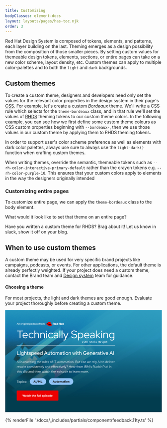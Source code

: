 ```yaml
---
title: Customizing
bodyClasses: element-docs
layout: layouts/pages/has-toc.njk
order: 3
---
```

<link rel="stylesheet"
      data-helmet
      href="../color-palettes.css">

<script type="module" data-helmet>
  import '@uxdot/elements/uxdot-pattern.js';
  import '@rhds/elements/lib/elements/rh-context-demo/rh-context-demo.js';
  import '@rhds/elements/rh-accordion/rh-accordion.js';
  import '@rhds/elements/rh-audio-player/rh-audio-player.js';
  import '@rhds/elements/rh-blockquote/rh-blockquote.js';
  import '@rhds/elements/rh-button/rh-button.js';
  import '@rhds/elements/rh-card/rh-card.js';
  import '@rhds/elements/rh-cta/rh-cta.js';
  import '@rhds/elements/rh-pagination/rh-pagination.js';
  import '@rhds/elements/rh-switch/rh-switch.js';
  import '@rhds/elements/rh-tabs/rh-tabs.js';
  import '@rhds/elements/rh-tag/rh-tag.js';
  import '@rhds/elements/rh-tile/rh-tile.js';
  document.getElementById('bordeaux-page-switch').addEventListener('change', function() {
    document.documentElement.classList.toggle('theme-bordeaux', this.checked);
  });
</script>

<style data-helmet>
  .theme-bordeaux {
    --bordeaux-darkest: #19050a;
    --bordeaux-darker: #260710;
    --bordeaux-dark: #330915;
    --bordeaux-brand-dark: #7f1734;
    --bordeaux-brand-light: #d52757;
    --bordeaux-light: #a55d71;
    --bordeaux-lighter: #d9b9c2;
    --bordeaux-lightest: #f2e8eb;
    --rh-color-surface-darkest: var(--bordeaux-darkest);
    --rh-color-surface-darker: var(--bordeaux-darker);
    --rh-color-surface-dark: var(--bordeaux-dark);
    --rh-color-surface-light: var(--bordeaux-light);
    --rh-color-surface-lighter: var(--bordeaux-lighter);
    --rh-color-surface-lightest: var(--bordeaux-lightest);

    --rh-color-border-interactive: light-dark(
      var(--bordeaux-darkest),
      var(--bordeaux-lightest)
    );

    --rh-color-interactive-primary-default: light-dark(
      var(--bordeaux-darker),
      var(--bordeaux-lighter)
    );

    --rh-color-interactive-primary-hover: light-dark(
      var(--bordeaux-dark),
      var(--bordeaux-light)
    );

    --rh-color-interactive-primary-focus: light-dark(
      var(--bordeaux-dark),
      var(--bordeaux-light)
    );

    --rh-color-interactive-primary-active: light-dark(
      var(--bordeaux-dark),
      var(--bordeaux-light)
    );

    --rh-color-border-subtle: light-dark(
      var(--bordeaux-darker),
      var(--bordeaux-lighter)
    );

    --rh-color-icon-primary: light-dark(
      var(--bordeaux-brand-dark),
      var(--bordeaux-brand-light)
    );
  }
</style>

Red Hat Design System is composed of tokens, elements, and patterns, each layer
building on the last. Theming emerges as a design possibility from the
composition of those smaller pieces. By setting custom values for themeable
design tokens, elements, sections, or entire pages can take on a new color
scheme, layout density, etc. Custom themes can apply to multiple color-palettes
and to both the `light` and `dark` backgrounds.

## Custom themes

To create a custom theme, designers and developers need only set the values for 
the relevant color properties in the design system in their page's <abbr 
  title="Cascading style sheets">CSS</abbr>. For example, let's create a custom 
_Bordeaux_ theme. We'll write a CSS rule which selects for the `theme-bordeaux` 
class, and in that rule we'll set the values of <abbr title="red hat design 
  system">RHDS</abbr> theming tokens to our custom theme colors.
In the following example, you can see how we first define some custom theme 
colours as CSS custom properties beginning with `--bordeaux-`, then we use those 
values in our custom theme by applying them to RHDS theming tokens.

<rh-alert state="info">In order to support user's color 
scheme preference as well as elements with dark color palettes, always use sure 
to always use the `light-dark()` function when crafting custom themes.</rh-alert>

<uxdot-pattern class="card-snippet-grid"
               full-height
               active-tab="css"
               src="../patterns/card-bordeaux.html"></uxdot-pattern>

<rh-alert>When writing themes, override the semantic, themeable tokens such as
  `--rh-color-interactive-primary-default` rather than the crayon tokens
  e.g. `--rh-color-purple-10`. This ensures that your custom colors apply to 
  elements in the way the designers originally intended</rh-alert>

### Customizing entire pages

To customize entire page, we can apply the `theme-bordeaux` class to the body element.

<rh-card>
  <label for="bordeaux-page-switch">
    What would it look like to set that theme on an entire page?
  </label>
  <rh-switch id="bordeaux-page-switch"
             message-on="Bordeaux"
             message-off="Raleigh"></rh-switch>
</rh-card>

Have you written a custom theme for RHDS? Brag about it! Let us know in slack, show it off on your blog.

## When to use custom themes

A custom theme may be used for very specific brand projects like campaigns, podcasts, or events.
For other applications, the default theme is already perfectly weighted.
If your project does need a custom theme, contact the Brand team and [Design
system][designsystem] team for guidance.

<rh-alert state="warning">
  <h4 slot="header">Choosing a theme</h4>
  <p>For most projects, the light and dark themes are good enough. Evaluate
    your project thoroughly before creating a custom theme.</p>
</rh-alert>

<uxdot-example>
  <img alt="Example of a hero that uses light blue tags against a background image",
       src="custom-theme.png">
</uxdot-example>

{% renderFile './docs/_includes/partials/component/feedback.11ty.ts' %}

[designsystem]: https://github.com/RedHat-UX/red-hat-design-system/discussions/
